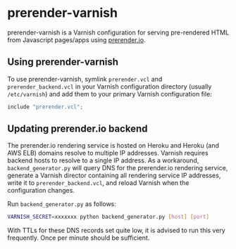 # prerender-varnish

prerender-varnish is a Varnish configuration for serving pre-rendered HTML from Javascript pages/apps using [prerender.io](http://prerender.io/).

## Using prerender-varnish

To use prerender-varnish, symlink `prerender.vcl` and `prerender_backend.vcl` in your Varnish configuration directory (usually `/etc/varnish`) and add them to your primary Varnish configuration file:

```c
include "prerender.vcl";
```

## Updating prerender.io backend

The prerender.io rendering service is hosted on Heroku and Heroku (and AWS ELB) domains resolve to multiple IP addresses. Varnish requires backend hosts to resolve to a single IP address. As a workaround, `backend_generator.py` will query DNS for the prerender.io rendering service, generate a Varnish director containing all rendering service IP addresses, write it to `prerender_backend.vcl`, and reload Varnish when the configuration changes.

Run `backend_generator.py` as follows:

```bash
VARNISH_SECRET=xxxxxxx python backend_generator.py [host] [port]
```

With TTLs for these DNS records set quite low, it is advised to run this very frequently. Once per minute should be sufficient.
